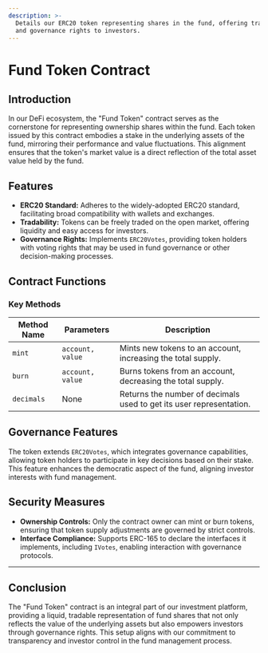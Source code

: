 ```yaml
---
description: >-
  Details our ERC20 token representing shares in the fund, offering tradability
  and governance rights to investors.
---
```


# Fund Token Contract

## **Introduction**

In our DeFi ecosystem, the "Fund Token" contract serves as the cornerstone for representing ownership shares within the fund. Each token issued by this contract embodies a stake in the underlying assets of the fund, mirroring their performance and value fluctuations. This alignment ensures that the token's market value is a direct reflection of the total asset value held by the fund.

## **Features**

* **ERC20 Standard:** Adheres to the widely-adopted ERC20 standard, facilitating broad compatibility with wallets and exchanges.
* **Tradability:** Tokens can be freely traded on the open market, offering liquidity and easy access for investors.
* **Governance Rights:** Implements `ERC20Votes`, providing token holders with voting rights that may be used in fund governance or other decision-making processes.

## **Contract Functions**

### **Key Methods**

| Method Name | Parameters       | Description                                                         |
| ----------- | ---------------- | ------------------------------------------------------------------- |
| `mint`      | `account, value` | Mints new tokens to an account, increasing the total supply.        |
| `burn`      | `account, value` | Burns tokens from an account, decreasing the total supply.          |
| `decimals`  | None             | Returns the number of decimals used to get its user representation. |

## **Governance Features**

The token extends `ERC20Votes`, which integrates governance capabilities, allowing token holders to participate in key decisions based on their stake. This feature enhances the democratic aspect of the fund, aligning investor interests with fund management.

## **Security Measures**

* **Ownership Controls:** Only the contract owner can mint or burn tokens, ensuring that token supply adjustments are governed by strict controls.
* **Interface Compliance:** Supports ERC-165 to declare the interfaces it implements, including `IVotes`, enabling interaction with governance protocols.

***



## **Conclusion**

The "Fund Token" contract is an integral part of our investment platform, providing a liquid, tradable representation of fund shares that not only reflects the value of the underlying assets but also empowers investors through governance rights. This setup aligns with our commitment to transparency and investor control in the fund management process.
